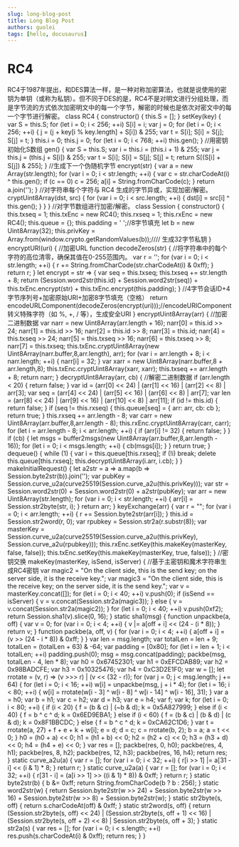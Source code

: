 ```yaml
---
slug: long-blog-post
title: Long Blog Post
authors: guolei
tags: [hello, docusaurus]
---
```

# RC4
RC4于1987年提出，和DES算法一样，是一种对称加密算法，也就是说使用的密钥为单钥（或称为私钥）。但不同于DES的是，RC4不是对明文进行分组处理，而是字节流的方式依次加密明文中的每一个字节，解密的时候也是依次对密文中的每一个字节进行解密。
class RC4 {
    constructor() {
        this.S = [];
    }
    setKey(key) {
        var S = this.S;
        for (let i = 0; i < 256; ++i)
            S[i] = i;
        var j = 0;
        for (let i = 0; i < 256; ++i) {
            j = (j + key[i % key.length] + S[i]) & 255;
            var t = S[i];
            S[i] = S[j];
            S[j] = t;
        }
        this.i = 0;
        this.j = 0;
        for (let i = 0; i < 768; ++i)
            this.gen();
    }                  //用密钥初始化S数组
    gen() {
        var S = this.S;
        var i = this.i = (this.i + 1) & 255;
        var j = this.j = (this.j + S[i]) & 255;
        var t = S[i];
        S[i] = S[j];
        S[j] = t;
        return S[(S[i] + S[j]) & 255];
    }                      //生成下一个伪随机字节
    encrypt(str) {
        var a = new Array(str.length);
        for (var i = 0; i < str.length; ++i) {
            var c = str.charCodeAt(i) ^ this.gen();
            if (c == 0)
                c = 256;
            a[i] = String.fromCharCode(c);
        }
        return a.join('');
    }                     //对字符串每个字符与 RC4 生成的字节异或，实现加密/解密。
    cryptUint8Array(dst, src) {
        for (var i = 0; i < src.length; ++i) {
            dst[i] = src[i] ^ this.gen();
        }
    }
}                         //对字节数组进行加密/解密。
class Session {
    constructor() {
        this.txseq = 1;
        this.txEnc = new RC4();
        this.rxseq = 1;
        this.rxEnc = new RC4();
        this.queue = {};
        this.padding = '        ';//8字节填充
        let b = new Uint8Array(32);
        this.privKey = Array.from(window.crypto.getRandomValues(b));//// 生成32字节私钥
    }
    encryptURI(uri) {           //加密URL
        function decodeZeros(str) {     //将字符串中的每个字符的高位清零，确保其值在0-255范围内。
            var r = '';
            for (var i = 0; i < str.length; ++i) {
                r += String.fromCharCode(str.charCodeAt(i) & 0xff);
            }
            return r;
        }
        let encrypt = str => {
            var seq = this.txseq;
            this.txseq += str.length + 8;
            return (Session.word2str(this.id) + Session.word2str(seq)) + this.txEnc.encrypt(str) + this.txEnc.encrypt(this.padding);
        }     //4字节会话ID+4字节序列号+加密原始URI+加密8字节填充（空格）
        return encodeURLComponent(decodeZeros(encrypt(uri)));//encodeURIComponent 转义特殊字符（如 %, +, / 等），生成安全URI
    }
    encryptUint8Array(arr) {                   //加密二进制数据
        var narr = new Uint8Array(arr.length + 16);
        narr[0] = this.id >> 24;
        narr[1] = this.id >> 16;
        narr[2] = this.id >> 8;
        narr[3] = this.id;
        narr[4] = this.txseq >> 24;
        narr[5] = this.txseq >> 16;
        narr[6] = this.txseq >> 8;
        narr[7] = this.txseq;
        this.txEnc.cryptUint8Array(new Uint8Array(narr.buffer,8,arr.length), arr);
        for (var i = arr.length + 8; i < narr.length; ++i) {
            narr[i] = 32;
        }
        var xarr = new Uint8Array(narr.buffer,8 + arr.length,8);
        this.txEnc.cryptUint8Array(xarr, xarr);
        this.txseq += arr.length + 8;
        return narr;
    }
    decryptUint8Array(arr, cb) {               //解密二进制数据
        if (arr.length < 20) {
            return false;
        }
        var id = (arr[0] << 24) | (arr[1] << 16) | (arr[2] << 8) | arr[3];
        var seq = (arr[4] << 24) | (arr[5] << 16) | (arr[6] << 8) | arr[7];
        var len = (arr[8] << 24) | (arr[9] << 16) | (arr[10] << 8) | arr[11];
        if (id != this.id) {
            return false;
        }
        if (seq != this.rxseq) {
            this.queue[seq] = {
                arr: arr,
                cb: cb
            };
            return true;
        }
        this.rxseq += arr.length - 8;
        var carr = new Uint8Array(arr.buffer,8,arr.length - 8);
        this.rxEnc.cryptUint8Array(carr, carr);
        for (let i = arr.length - 8; i < arr.length; ++i) {
            if (arr[i] != 32) {
                return false;
            }
        }
        if (cb) {
            let msgs = buffer2msgs(new Uint8Array(arr.buffer,8,arr.length - 16));
            for (let i = 0; i < msgs.length; ++i) {
                cb(msgs[i]);
            }
        }
        return true;
    }
    dequeue() {
        while (1) {
            var i = this.queue[this.rxseq];
            if (!i)
                break;
            delete this.queue[this.rxseq];
            this.decryptUint8Array(i.arr, i.cb);
        }
    }
    makeInitialRequest() {
        let a2str = a => a.map(b => Session.byte2str(b)).join('');
        var pubKey = Session.curve_u2a(curve25519(Session.curve_a2u(this.privKey)));
        var str = Session.word2str(0) + Session.word2str(0) + a2str(pubKey);
        var arr = new Uint8Array(str.length);
        for (var i = 0; i < str.length; ++i) {
            arr[i] = Session.str2byte(str, i);
        }
        return arr;
    }
    keyExchange(arr) {
        var r = "";
        for (var i = 0; i < arr.length; ++i) {
            r += Session.byte2str(arr[i]);
        }
        this.id = Session.str2word(r, 0);
        var rpubkey = Session.str2a(r.substr(8));
        var masterKey = Session.curve_u2a(curve25519(Session.curve_a2u(this.privKey), Session.curve_a2u(rpubkey)));
        this.rxEnc.setKey(this.makeKey(masterKey, false, false));
        this.txEnc.setKey(this.makeKey(masterKey, true, false));
    }                    //密钥交换
    makeKey(masterKey, isSend, isServer) {                   //基于主密钥和魔术字符串生成RC4密钥
        var magic2 = "On the client side, this is the send key; on the server side, it is the receive key.";
        var magic3 = "On the client side, this is the receive key; on the server side, it is the send key.";
        var v = masterKey.concat([]);
        for (let i = 0; i < 40; ++i)
            v.push(0);
        if (isSend == isServer) {
            v = v.concat(Session.str2a(magic3));
        } else {
            v = v.concat(Session.str2a(magic2));
        }
        for (let i = 0; i < 40; ++i)
            v.push(0xf2);
        return Session.sha1(v).slice(0, 16);
    }
    static sha1(msg) {
        function unpackbe(a, off) {
            var v = 0;
            for (var i = 0; i < 4; ++i) {
                v |= a[off + i] << (24 - (i * 8));
            }
            return v;
        }
        function packbe(a, off, v) {
            for (var i = 0; i < 4; ++i) {
                a[off + i] = (v >> (24 - i * 8)) & 0xff;
            }
        }
        var len = msg.length;
        var totalLen = len + 9;
        totalLen = (totalLen + 63) & -64;
        var padding = [0x80];
        for (let i = len + 1; i < totalLen; ++i)
            padding.push(0);
        msg = msg.concat(padding);
        packbe(msg, totalLen - 4, len * 8);
        var h0 = 0x67452301;
        var h1 = 0xEFCDAB89;
        var h2 = 0x98BADCFE;
        var h3 = 0x10325476;
        var h4 = 0xC3D2E1F0;
        var w = [];
        let rrotate = (v, r) => (v >>> r) | (v << (32 - r));
        for (var j = 0; j < msg.length; j += 64) {
            for (let i = 0; i < 16; ++i)
                w[i] = unpackbe(msg, j + i * 4);
            for (let i = 16; i < 80; ++i) {
                w[i] = rrotate(w[i - 3] ^ w[i - 8] ^ w[i - 14] ^ w[i - 16], 31);
            }
            var a = h0;
            var b = h1;
            var c = h2;
            var d = h3;
            var e = h4;
            var f;
            var k;
            for (let i = 0; i < 80; ++i) {
                if (i < 20) {
                    f = (b & c) | (~b & d);
                    k = 0x5A827999;
                } else if (i < 40) {
                    f = b ^ c ^ d;
                    k = 0x6ED9EBA1;
                } else if (i < 60) {
                    f = (b & c) | (b & d) | (c & d);
                    k = 0x8F1BBCDC;
                } else {
                    f = b ^ c ^ d;
                    k = 0xCA62C1D6;
                }
                var t = rrotate(a, 27) + f + e + k + w[i];
                e = d;
                d = c;
                c = rrotate(b, 2);
                b = a;
                a = t << 0;
            }
            h0 = (h0 + a) << 0;
            h1 = (h1 + b) << 0;
            h2 = (h2 + c) << 0;
            h3 = (h3 + d) << 0;
            h4 = (h4 + e) << 0;
        }
        var res = [];
        packbe(res, 0, h0);
        packbe(res, 4, h1);
        packbe(res, 8, h2);
        packbe(res, 12, h3);
        packbe(res, 16, h4);
        return res;
    }
    static curve_a2u(a) {
        var r = [];
        for (var i = 0; i < 32; ++i) {
            r[i >> 1] |= a[31 - i] << (i & 1) * 8;
        }
        return r;
    }
    static curve_u2a(a) {
        var r = [];
        for (var i = 0; i < 32; ++i) {
            r[31 - i] = (a[i >> 1] >> ((i & 1) * 8)) & 0xff;
        }
        return r;
    }
    static byte2str(b) {
        b &= 0xff;
        return String.fromCharCode(b ? b : 256);
    }
    static word2str(w) {
        return Session.byte2str(w >> 24) + Session.byte2str(w >> 16) + Session.byte2str(w >> 8) + Session.byte2str(w);
    }
    static str2byte(s, off) {
        return s.charCodeAt(off) & 0xff;
    }
    static str2word(s, off) {
        return (Session.str2byte(s, off) << 24) | (Session.str2byte(s, off + 1) << 16) | (Session.str2byte(s, off + 2) << 8) | Session.str2byte(s, off + 3);
    }
    static str2a(s) {
        var res = [];
        for (var i = 0; i < s.length; ++i)
            res.push(s.charCodeAt(i) & 0xff);
        return res;
    }
}